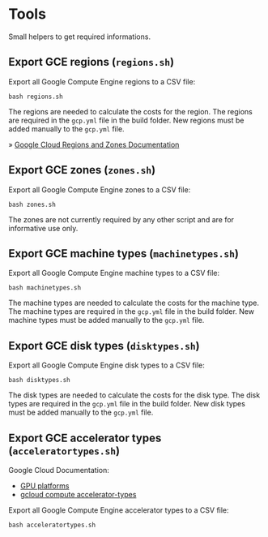 # Tools

Small helpers to get required informations.

## Export GCE regions (`regions.sh`)

Export all Google Compute Engine regions to a CSV file:
```shell
bash regions.sh
```

The regions are needed to calculate the costs for the region.
The regions are required in the `gcp.yml` file in the build folder.
New regions must be added manually to the `gcp.yml` file.

» [Google Cloud Regions and Zones Documentation](https://cloud.google.com/compute/docs/regions-zones#available)

## Export GCE zones (`zones.sh`)

Export all Google Compute Engine zones to a CSV file:
```shell
bash zones.sh
```

The zones are not currently required by any other script and are for informative use only.

## Export GCE machine types (`machinetypes.sh`)

Export all Google Compute Engine machine types to a CSV file:
```shell
bash machinetypes.sh
```

The machine types are needed to calculate the costs for the machine type.
The machine types are required in the `gcp.yml` file in the build folder.
New machine types must be added manually to the `gcp.yml` file.

## Export GCE disk types (`disktypes.sh`)

Export all Google Compute Engine disk types to a CSV file:
```shell
bash disktypes.sh
```

The disk types are needed to calculate the costs for the disk type.
The disk types are required in the `gcp.yml` file in the build folder.
New disk types must be added manually to the `gcp.yml` file.

## Export GCE accelerator types (`acceleratortypes.sh`)

Google Cloud Documentation:

* [GPU platforms](https://cloud.google.com/compute/docs/gpus/)
* [gcloud compute accelerator-types](https://cloud.google.com/sdk/gcloud/reference/compute/accelerator-types/)

Export all Google Compute Engine accelerator types to a CSV file:
```shell
bash acceleratortypes.sh
```